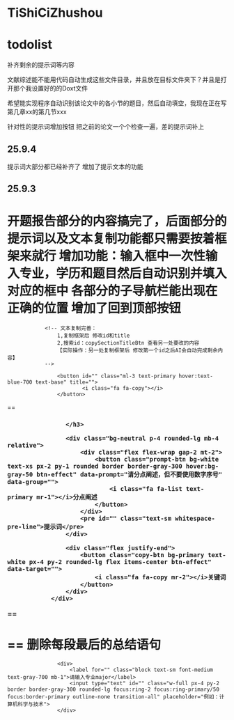 # TiShiCiZhushou
# todolist
补齐剩余的提示词等内容

文献综述能不能用代码自动生成这些文件目录，并且放在目标文件夹下？并且是打开那个我设置好的的Doxt文件

希望能实现程序自动识别该论文中的各小节的题目，然后自动填空，我现在正在写第几章xx的第几节xxx

针对性的提示词增加按钮
把之前的论文一个个检查一遍，差的提示词补上
## 25.9.4
提示词大部分都已经补齐了
增加了提示文本的功能
## 25.9.3
开题报告部分的内容搞完了，后面部分的提示词以及文本复制功能都只需要按着框架来就行
增加功能：输入框中一次性输入专业，学历和题目然后自动识别并填入对应的框中
各部分的子导航栏能出现在正确的位置
增加了回到顶部按钮
==
                <!-- 文本复制完善：
                    1,复制框架后 修改id和title 
                    2,搜索id：copySectionTitleBtn 查看另一处要改的内容
                    【实际操作：另一处复制框架后 修改第一个id之后AI会自动完成剩余内容】
                -->

                    <button id="" class="ml-3 text-primary hover:text-blue-700 text-base" title="">
                            <i class="fa fa-copy"></i>
                    </button>

==
                <!-- 提示词完善：
                    1,复制框架后 修改id和data-group  （data-group = id去掉Prompt） 
                    2,增加activePrompts和basePrompts的内容
                    【实际操作：修改注释之后回车AI会自动完成剩余内容】
                -->
                <!-- 部分 -->
                <div class="mt-8">
                    <h3 class="text-lg font-semibold mb-4 flex items-center">
                        <span class="inline-block w-6 h-6 rounded-full bg-primary text-white text-sm flex items-center justify-center mr-2"></span>
                        
                    </h3>

                    <div class="bg-neutral p-4 rounded-lg mb-4 relative">
                        <div class="flex flex-wrap gap-2 mt-2">
                            <button class="prompt-btn bg-white text-xs px-2 py-1 rounded border border-gray-300 hover:bg-gray-50 btn-effect" data-prompt="请分点阐述，但不要使用数字序号" data-group="">
                                <i class="fa fa-list text-primary mr-1"></i>分点阐述
                            </button>
                        </div>
                        <pre id="" class="text-sm whitespace-pre-line">提示词</pre>
                    </div>

                    <div class="flex justify-end">
                        <button class="copy-btn bg-primary text-white px-4 py-2 rounded-lg flex items-center btn-effect" data-target="">
                            <i class="fa fa-copy mr-2"></i>关键词
                        </button>
                    </div>
                </div>
==
                    <!--  -->

==
                    <!-- 永久显示的提示文本 -->
                    <span class="ml-3 text-sm text-gray-500">
                        <i class="fa fa-info-circle mr-1"></i>删除每段最后的总结语句
                    </span>
==
                    <div>
                        <label for="" class="block text-sm font-medium text-gray-700 mb-1">请输入专业major</label>
                        <input type="text" id="" class="w-full px-4 py-2 border border-gray-300 rounded-lg focus:ring-2 focus:ring-primary/50 focus:border-primary outline-none transition-all" placeholder="例如：计算机科学与技术">
                    </div>